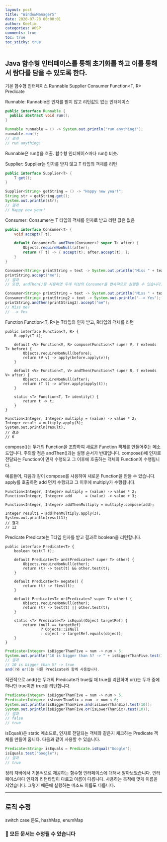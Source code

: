 ```yaml
---
layout: post
title: "WindowManager5"
date: 2020-07-28 00:00:01
author: Keelim
categories: AOSP
comments: true
toc: true
toc_sticky: true
---
```

## Java 함수형 인터페이스를 통해 초기화를 하고 이를 통해서 람다를 담을 수 있도록 한다.
기본 함수형 인터페이스
Runnable
Supplier
Consumer
Function<T, R>
Predicate

Runnable: Runnable은 인자를 받지 않고 리턴값도 없는 인터페이스

```java
public interface Runnable {
  public abstract void run();
}

Runnable runnable = () -> System.out.println("run anything!");
runnable.run();
// 결과
// run anything!
```

Runnable은 run()을 호출. 함수형 인터페이스마다 run() 비슷.

Supplier: Supplier<T>는 인자를 받지 않고 T 타입의 객체를 리턴

```java
public interface Supplier<T> {
    T get();
}
```

```java
Supplier<String> getString = () -> "Happy new year!";
String str = getString.get();
System.out.println(str);
// 결과
// Happy new year!
```

Consumer: Consumer<T>는 T 타입의 객체를 인자로 받고 리턴 값은 없음

```java
public interface Consumer<T> {
    void accept(T t);

    default Consumer<T> andThen(Consumer<? super T> after) {
        Objects.requireNonNull(after);
        return (T t) -> { accept(t); after.accept(t); };
    }
}

Consumer<String> printString = text -> System.out.println("Miss " + text + "?");
printString.accept("me");
// 결과
// 또한, andThen()을 사용하면 두개 이상의 Consumer를 연속적으로 실행할 수 있습니다.
```

```java
Consumer<String> printString = text -> System.out.println("Miss " + text + "?");
Consumer<String> printString2 = text -> System.out.println("--> Yes");
printString.andThen(printString2).accept("me");
// Miss me?
// --> Yes
```

Function Function<T, R>는 T타입의 인자 받고, R타입의 객체를 리턴
```
public interface Function<T, R> {
    R apply(T t);

    default <V> Function<V, R> compose(Function<? super V, ? extends T> before) {
        Objects.requireNonNull(before);
        return (V v) -> apply(before.apply(v));
    }

    default <V> Function<T, V> andThen(Function<? super R, ? extends V> after) {
        Objects.requireNonNull(after);
        return (T t) -> after.apply(apply(t));
    }

    static <T> Function<T, T> identity() {
        return t -> t;
    }
}

Function<Integer, Integer> multiply = (value) -> value * 2;
Integer result = multiply.apply(3);
System.out.println(result);
// 결과
// 6
```

compose()는 두개의 Function을 조합하여 새로운 Function 객체를 만들어주는 메소드입니다. 
주의할 점은 andThen()과는 실행 순서가 반대입니다. 
compose()에 인자로 전달되는 Function이 먼저 수행되고 그 이후에 호출하는 객체의 Function이 수행됩니다.

예를들어, 다음과 같이 compose를 사용하여 새로운 Function을 만들 수 있습니다. apply를 호출하면 add 먼저 수행되고 그 이후에 multiply가 수행됩니다.

```
Function<Integer, Integer> multiply = (value) -> value * 2;
Function<Integer, Integer> add      = (value) -> value + 3;

Function<Integer, Integer> addThenMultiply = multiply.compose(add);

Integer result1 = addThenMultiply.apply(3);
System.out.println(result1);
// 결과
// 12
```
Predicate Predicate<T>는 T타입 인자를 받고 결과로 boolean을 리턴합니다.
```
public interface Predicate<T> {
    boolean test(T t);

    default Predicate<T> and(Predicate<? super T> other) {
        Objects.requireNonNull(other);
        return (t) -> test(t) && other.test(t);
    }

    default Predicate<T> negate() {
        return (t) -> !test(t);
    }

    default Predicate<T> or(Predicate<? super T> other) {
        Objects.requireNonNull(other);
        return (t) -> test(t) || other.test(t);
    }

    static <T> Predicate<T> isEqual(Object targetRef) {
        return (null == targetRef)
                ? Objects::isNull
                : object -> targetRef.equals(object);
    }
}
```

```java
Predicate<Integer> isBiggerThanFive = num -> num > 5;
System.out.println("10 is bigger than 5? -> " + isBiggerThanFive.test(10));
// 결과
// 10 is bigger than 5? -> true
and()와 or()는 다른 Predicate와 함께 사용됩니다. 
```

직관적으로 and()는 두개의 Predicate가 true일 때 true를 리턴하며 or()는 두개 중에 하나만 true이면 true를 리턴합니다.
```java
Predicate<Integer> isBiggerThanFive = num -> num > 5;
Predicate<Integer> isLowerThanSix = num -> num < 6;
System.out.println(isBiggerThanFive.and(isLowerThanSix).test(10));
System.out.println(isBiggerThanFive.or(isLowerThanSix).test(10));
// 결과
// false
// true
```

isEqual()은 static 메소드로, 인자로 전달되는 객체와 같은지 체크하는 Predicate 객체를 만들어 줍니다. 다음과 같이 사용할 수 있습니다.
```java
Predicate<String> isEquals = Predicate.isEqual("Google");
isEquals.test("Google");
// 결과
// true
```

정리
자바에서 기본적으로 제공하는 함수형 인터페이스에 대해서 알아보았습니다. 인터페이스마다 인자와 리턴타입이 다르고 이름이 다릅니다. 사용하는 목적에 맞게 이름을 지었습니다. 그렇기 때문에 실행하는 메소드 이름도 다릅니다.

- - -




## 로직 수정
switch case 문도, hashMap, enumMap

<script src="https://gist.github.com/keelim/2282e666f1a3b8fecdc03b74e5f6c59e.js"></script>


<script src="https://gist.github.com/keelim/e6a04c99c9002a91129127d0b993cfac.js"></script>

 

### 🧶 모든 문서는 수정될 수 있습니다
